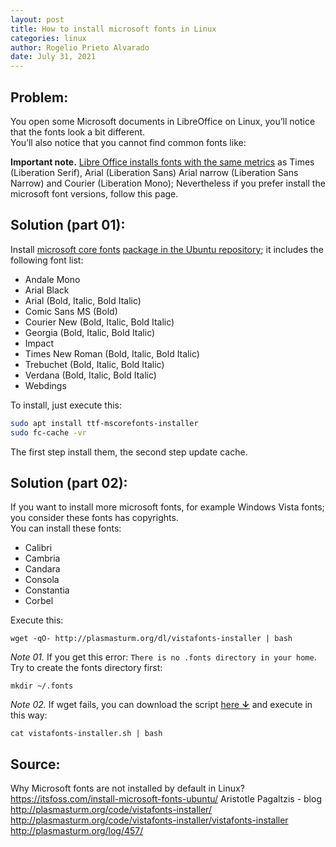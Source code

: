 ```yaml
---
layout: post
title: How to install microsoft fonts in Linux
categories: linux
author: Rogelio Prieto Alvarado
date: July 31, 2021
---
```



## Problem:
You open some Microsoft documents in LibreOffice on Linux, you’ll notice that the fonts look a bit different.  
You’ll also notice that you cannot find common fonts like:

**Important note.** [Libre Office installs fonts with the same metrics](https://en.wikipedia.org/wiki/Liberation_fonts) as Times (Liberation Serif), Arial (Liberation Sans)  Arial narrow (Liberation Sans Narrow) and Courier (Liberation Mono); Nevertheless if you prefer install the microsoft font versions, follow this page.


## Solution (part 01):
Install [microsoft core fonts](https://en.wikipedia.org/wiki/Core_fonts_for_the_Web) [package in the Ubuntu repository](https://packages.debian.org/stretch/ttf-mscorefonts-installer); it includes the following font list:

- Andale Mono
- Arial Black
- Arial (Bold, Italic, Bold Italic)
- Comic Sans MS (Bold)
- Courier New (Bold, Italic, Bold Italic)
- Georgia (Bold, Italic, Bold Italic)
- Impact
- Times New Roman (Bold, Italic, Bold Italic)
- Trebuchet (Bold, Italic, Bold Italic)
- Verdana (Bold, Italic, Bold Italic)
- Webdings

To install, just execute this:

```bash
sudo apt install ttf-mscorefonts-installer
sudo fc-cache -vr
```

The first step install them, the second step update cache.


## Solution (part 02):

If you want to install more microsoft fonts, for example Windows Vista fonts; you consider these fonts has copyrights.\
You can install these fonts: 
- Calibri
- Cambria
- Candara
- Consola
- Constantia
- Corbel

Execute this:
```
wget -qO- http://plasmasturm.org/dl/vistafonts-installer | bash
```

_Note 01._ If you get this error: `There is no .fonts directory in your home`. Try to create the fonts directory first:

```
mkdir ~/.fonts
``` 
_Note 02._ If wget fails, you can download the script [here **↓**](https://github.com/rogelioprieto/linux-tips/blob/master/_posts/microsoft-fonts/vistafonts-installer.sh)
and execute in this way:

```
cat vistafonts-installer.sh | bash
```




## Source:  
Why Microsoft fonts are not installed by default in Linux?\
<https://itsfoss.com/install-microsoft-fonts-ubuntu/>
Aristotle Pagaltzis - blog\
<http://plasmasturm.org/code/vistafonts-installer/>\
<http://plasmasturm.org/code/vistafonts-installer/vistafonts-installer>\
<http://plasmasturm.org/log/457/>


